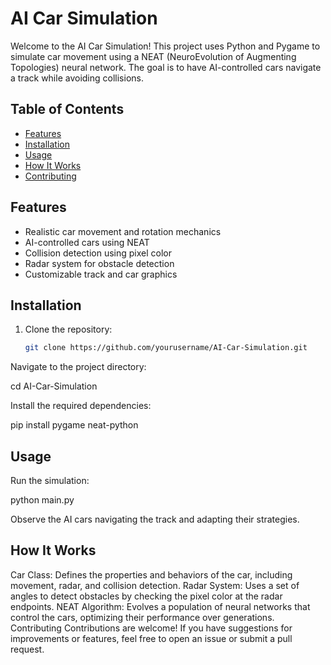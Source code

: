 # AI Car Simulation

Welcome to the AI Car Simulation! This project uses Python and Pygame to simulate car movement using a NEAT (NeuroEvolution of Augmenting Topologies) neural network. The goal is to have AI-controlled cars navigate a track while avoiding collisions.

## Table of Contents

- [Features](#features)
- [Installation](#installation)
- [Usage](#usage)
- [How It Works](#how-it-works)
- [Contributing](#contributing)

## Features

- Realistic car movement and rotation mechanics
- AI-controlled cars using NEAT
- Collision detection using pixel color
- Radar system for obstacle detection
- Customizable track and car graphics

## Installation

1. Clone the repository:
   ```bash
   git clone https://github.com/yourusername/AI-Car-Simulation.git
Navigate to the project directory:
   
   cd AI-Car-Simulation

Install the required dependencies:
   
   pip install pygame neat-python
   

## Usage
Run the simulation:

python main.py

Observe the AI cars navigating the track and adapting their strategies.

## How It Works
Car Class: Defines the properties and behaviors of the car, including movement, radar, and collision detection.
Radar System: Uses a set of angles to detect obstacles by checking the pixel color at the radar endpoints.
NEAT Algorithm: Evolves a population of neural networks that control the cars, optimizing their performance over generations.
Contributing
Contributions are welcome! If you have suggestions for improvements or features, feel free to open an issue or submit a pull request.
